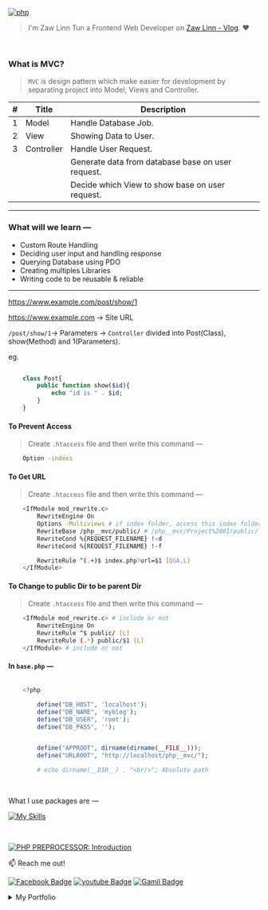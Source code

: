 [![php](https://img.shields.io/badge/PHP-000?style=for-the-badge—=ko-fi—=white)](#)

> I'm Zaw Linn Tun a Frontend Web Developer on [Zaw Linn - Vlog](https://www.github.com/zawlinn-vlog). :heart:

<!-- #### PROJECT SIMPLE &mdash; -->

<!-- ![PROJECT_IMG](./assets/img/sample.png) -->

<br/>

### What is MVC?

> `MVC` is design pattern which make easier for development by separating project into Model, Views and Controller.

|  #  | Title      | Description                                       |
| :-: | ---------- | ------------------------------------------------- |
|  1  | Model      | Handle Database Job.                              |
|  2  | View       | Showing Data to User.                             |
|  3  | Controller | Handle User Request.                              |
|     |            | Generate data from database base on user request. |
|     |            | Decide which View to show base on user request.   |

<hr>

### What will we learn &mdash;

- Custom Route Handling
- Deciding user input and handling response
- Querying Database using PDO
- Creating multiples Libraries
- Writing code to be reusable & reliable

<hr>

https://www.example.com/post/show/1

https://www.example.com -> Site URL

`/post/show/1`-> Parameters -> `Controller` divided into Post(Class), show(Method) and 1(Parameters).

eg.

```php

    class Post{
        public function show($id){
            echo "id is " . $id;
        }
    }

```

#### To Prevent Access

> Create `.htaccess` file and then write this command &mdash;

```sh
    Option -indexs
```

#### To Get URL

> Create `.htaccess` file and then write this command &mdash;

```sh
    <IfModule mod_rewrite.c>
        RewriteEngine On
        Options -Multiviews # if index folder, access this index folder
        RewriteBase /php__mvc/public/ # /php__mvc/Project%2001/public/ can be change
        RewriteCond %{REQUEST_FILENAME} !-d
        RewriteCond %{REQUEST_FILENAME} !-f

        RewriteRule ^(.+)$ index.php?url=$1 [QSA,L]
    </IfModule>
```

#### To Change to public Dir to be parent Dir

> Create `.htaccess` file and then write this command &mdash;

```sh
    <IfModule mod_rewrite.c> # include or not
        RewriteEngine On
        RewriteRule ^$ public/ [L]
        RewriteRule (.*) public/$1 [L]
    </IfModule> # include or not

```

#### In `base.php` &mdash;

```php

    <?php

        define("DB_HOST", 'localhost');
        define("DB_NAME", 'myblog');
        define("DB_USER", 'root');
        define("DB_PASS", '');


        define("APPROOT", dirname(dirname(__FILE__)));
        define("URLROOT", "http://localhost/php__mvc/");

        # echo dirname(__DIR__) . "<br/>"; Absolute path

```

<br>

<!-- ![Screenshot of Project](./s1.png) -->

What I use packages are &mdash;

[![My Skills](https://skillicons.dev/icons?i=html,css,js,bootstrap,sass,php,mysql,npm,git,github,vscode&perline=3)](https://skillicons.dev)

<br>

[![PHP PREPROCESSOR: Introduction](https://img.shields.io/badge/PHP_PREPROCESSOR_—-000?style=for-the-badge—=ko-fi—=white)](#)

📫 Reach me out!

[![Facebook Badge](https://img.shields.io/badge/-@zawlinn_vlog-1ca0f1?style=flat&labelColor=1ca0f1&logo=facebook&logoColor=white&link=https://faebook.com/zawlinn_profile)](https://facebook.com/zawlinn.vlog)
[![youtube Badge](https://img.shields.io/badge/-zawlinn_vlog-c0392b?style=flat&labelColor=c0392b&logo=youtube&logoColor=white)](https://youtube.com/@zawlinn-vlog)
[![Gamil Badge](https://img.shields.io/badge/-zawlinn.profile-c0392b?style=flat&labelColor=c0392b&logo=gmail&logoColor=white)](mailto:zawlinn.profile@gmail.com)

<!-- TODO: Add last video link -->

<details>
    <summary>
        My Portfolio
    </summary>
    <br/>

- :earth_asia: I’m currently working at @Mae Sot Market as a sale staff
- :computer: Most used line of code git commit -m "Initial Commit"
- :brain: I’m looking for help with Outstanding Video ideas.
- :mailbox_with_mail: How to reach me: zawlinn.profile@gmail.com.
- :heart: In a relationship with React
</details>
